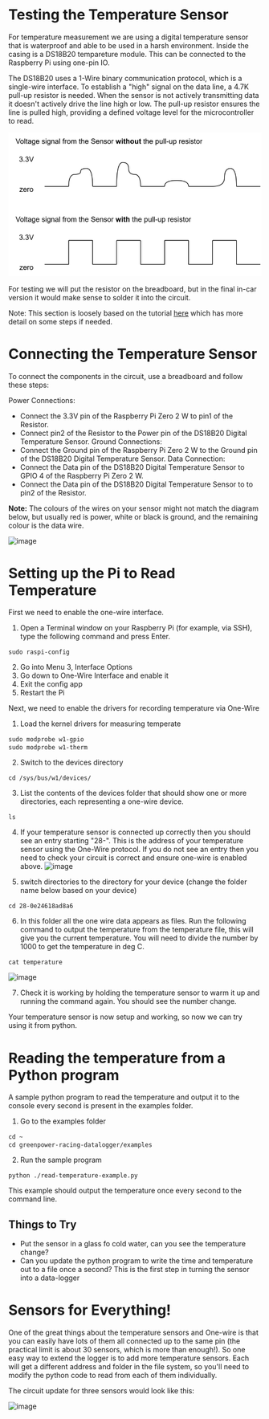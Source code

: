 # Testing the Temperature Sensor

For temperature measurement we are using a digital temperature sensor that is waterproof and able to be used in a harsh environment. Inside the casing is a DS18B20 tempareture module. This can be connected to the Raspberry Pi using one-pin IO.

The DS18B20 uses a 1-Wire binary communication protocol, which is a single-wire interface. To establish a "high" signal on the data line, a 4.7K pull-up resistor is needed. When the sensor is not actively transmitting data it doesn't actively drive the line high or low. The pull-up resistor ensures the line is pulled high, providing a defined voltage level for the microcontroller to read. 

![image](../images/pullup-resistor-diagram.svg)

For testing we will put the resistor on the breadboard, but in the final in-car version it would make sense to solder it into the circuit.

Note: This section is loosely based on the tutorial [here](https://randomnerdtutorials.com/raspberry-pi-ds18b20-python/) which has more detail on some steps if needed.

# Connecting the Temperature Sensor

To connect the components in the circuit, use a breadboard and follow these steps:

Power Connections:
- Connect the 3.3V pin of the Raspberry Pi Zero 2 W to pin1 of the Resistor.
- Connect pin2 of the Resistor to the Power pin of the DS18B20 Digital Temperature Sensor.
Ground Connections:
- Connect the Ground pin of the Raspberry Pi Zero 2 W to the Ground pin of the DS18B20 Digital Temperature Sensor.
Data Connection:
- Connect the Data pin of the DS18B20 Digital Temperature Sensor to GPIO 4 of the Raspberry Pi Zero 2 W.
- Connect the Data pin of the DS18B20 Digital Temperature Sensor to to pin2 of the Resistor.

**Note:** The colours of the wires on your sensor might not match the diagram below, but usually red is power, white or black is ground, and the remaining colour is the data wire.

![image](../images/temperature_circuit_image.svg)

# Setting up the Pi to Read Temperature

First we need to enable the one-wire interface.

1. Open a Terminal window on your Raspberry Pi (for example, via SSH), type the following command and press Enter.
```
sudo raspi-config
```
2. Go into Menu 3, Interface Options
3. Go down to One-Wire Interface and enable it
4. Exit the config app
5. Restart the Pi

Next, we need to enable the drivers for recording temperature via One-Wire

1. Load the kernel drivers for measuring temperate
```
sudo modprobe w1-gpio
sudo modprobe w1-therm
```
2. Switch to the devices directory
```
cd /sys/bus/w1/devices/
```
3. List the contents of the devices folder that should show one or more directories, each representing a one-wire device.
```
ls
```
4. If your temperature sensor is connected up correctly then you should see an entry starting "28-". This is the address of your temperature sensor using the One-Wire protocol. If you do not see an entry then you need to check your circuit is correct and ensure one-wire is enabled above.
![image](https://github.com/user-attachments/assets/14779243-0c3b-4aaf-8d76-2af4bc38b33a)

5. switch directories to the directory for your device (change the folder name below based on your device)
```
cd 28-0e24618ad8a6
```
6. In this folder all the one wire data appears as files. Run the following command to output the temperature from the temperature file, this will give you the current temperature. You will need to divide the number by 1000 to get the temperature in deg C.
```
cat temperature
```
![image](https://github.com/user-attachments/assets/fc70dad2-5d14-4a51-a4c2-ed8423c45916)

7. Check it is working by holding the temperature sensor to warm it up and running the command again. You should see the number change.

Your temperature sensor is now setup and working, so now we can try using it from python.

# Reading the temperature from a Python program

A sample python program to read the temperature and output it to the console every second is present in the examples folder.

1. Go to the examples folder
```
cd ~
cd greenpower-racing-datalogger/examples
```
2. Run the sample program
```
python ./read-temperature-example.py
```
This example should output the temperature once every second to the command line.


## Things to Try

- Put the sensor in a glass fo cold water, can you see the temperature change?
- Can you update the python program to write the time and temperature out to a file once a second? This is the first step in turning the sensor into a data-logger

# Sensors for Everything!

One of the great things about the temperature sensors and One-wire is that you can easily have lots of them all connected up to the same pin (the practical limit is about 30 sensors, which is more than enough!). So one easy way to extend the logger is to add more temperature sensors. Each will get a different address and folder in the file system, so you'll need to modify the python code to read from each of them individually.

The circuit update for three sensors would look like this:

![image](../images/temperature_circuit_three_sensors_image.svg)
